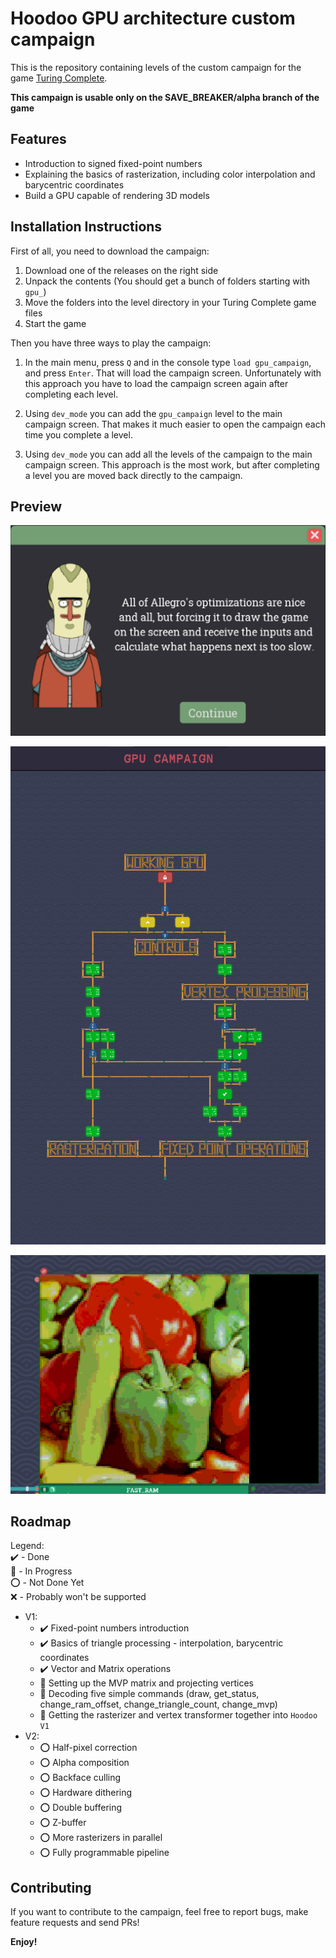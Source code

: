 # Hoodoo GPU architecture custom campaign

This is the repository containing levels of the custom campaign for the game [Turing Complete](https://store.steampowered.com/app/1444480/Turing_Complete/).

**This campaign is usable only on the SAVE_BREAKER/alpha branch of the game**

## Features

- Introduction to signed fixed-point numbers
- Explaining the basics of rasterization, including color interpolation and barycentric coordinates
- Build a GPU capable of rendering 3D models

## Installation Instructions

First of all, you need to download the campaign:
1. Download one of the releases on the right side
2. Unpack the contents (You should get a bunch of folders starting with `gpu_`)
3. Move the folders into the level directory in your Turing Complete game files
4. Start the game

Then you have three ways to play the campaign:
1. In the main menu, press `Q` and in the console type `load gpu_campaign`, and press `Enter`.
That will load the campaign screen.
Unfortunately with this approach you have to load the campaign screen again after completing each level.

2. Using `dev_mode` you can add the `gpu_campaign` level to the main campaign screen.
That makes it much easier to open the campaign each time you complete a level.

3. Using `dev_mode` you can add all the levels of the campaign to the main campaign screen.
This approach is the most work, but after completing a level you are moved back directly to the campaign.

## Preview

![](images/1.png)

![](images/2.png)

![](images/3.png)

## Roadmap

Legend:  
:heavy_check_mark: - Done  
:hammer: - In Progress  
:o: - Not Done Yet  
:x: - Probably won't be supported

- V1:
    - :heavy_check_mark: Fixed-point numbers introduction
    - :heavy_check_mark: Basics of triangle processing - interpolation, barycentric coordinates
    - :heavy_check_mark: Vector and Matrix operations
    - :hammer: Setting up the MVP matrix and projecting vertices
    - :hammer: Decoding five simple commands (draw, get_status, change_ram_offset, change_triangle_count, change_mvp)
    - :hammer: Getting the rasterizer and vertex transformer together into `Hoodoo V1`
- V2:
    - :o: Half-pixel correction
    - :o: Alpha composition
    - :o: Backface culling
    - :o: Hardware dithering
    - :o: Double buffering
    - :o: Z-buffer
    - :o: More rasterizers in parallel
    - :o: Fully programmable pipeline

## Contributing

If you want to contribute to the campaign, feel free to report bugs, make feature requests and send PRs!

**Enjoy!**
